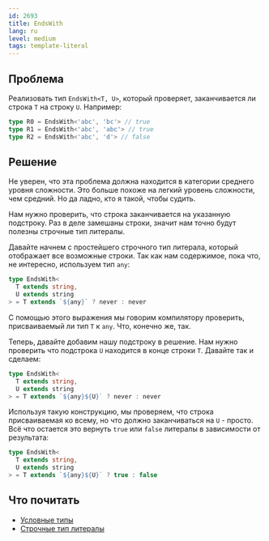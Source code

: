 ```yaml
---
id: 2693
title: EndsWith
lang: ru
level: medium
tags: template-literal
---
```


## Проблема

Реализовать тип `EndsWith<T, U>`, который проверяет, заканчивается ли строка `T` на строку `U`.
Например:

```typescript
type R0 = EndsWith<'abc', 'bc'> // true
type R1 = EndsWith<'abc', 'abc'> // true
type R2 = EndsWith<'abc', 'd'> // false
```

## Решение

Не уверен, что эта проблема должна находится в категории среднего уровня сложности.
Это больше похоже на легкий уровень сложности, чем средний.
Но да ладно, кто я такой, чтобы судить.

Нам нужно проверить, что строка заканчивается на указанную подстроку.
Раз в деле замешаны строки, значит нам точно будут полезны строчные тип литералы.

Давайте начнем с простейшего строчного тип литерала, который отображает все возможные строки.
Так как нам содержимое, пока что, не интересно, используем тип `any`:

```typescript
type EndsWith<
  T extends string,
  U extends string
> = T extends `${any}` ? never : never
```

С помощью этого выражения мы говорим компилятору проверить, присваиваемый ли тип `T` к `any`.
Что, конечно же, так.

Теперь, давайте добавим нашу подстроку в решение.
Нам нужно проверить что подстрока `U` находится в конце строки `T`.
Давайте так и сделаем:

```typescript
type EndsWith<
  T extends string,
  U extends string
> = T extends `${any}${U}` ? never : never
```

Используя такую конструкцию, мы проверяем, что строка присваиваемая ко всему, но что должно заканчиваться на `U` - просто.
Всё что остается это вернуть `true` или `false` литералы в зависимости от результата:

```typescript
type EndsWith<
  T extends string,
  U extends string
> = T extends `${any}${U}` ? true : false
```

## Что почитать

- [Условные типы](https://www.typescriptlang.org/docs/handbook/2/conditional-types.html)
- [Строчные тип литералы](https://www.typescriptlang.org/docs/handbook/release-notes/typescript-4-1.html#template-literal-types)
